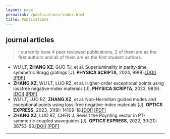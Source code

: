 ```yaml
---
layout: page
permalink: /publications/index.html
title: Publications
---
```


<!--
> (†: equal contribution, ~: corresponding author)
-->

## journal articles

> I currently have 4 peer reviewed publications, 2 of them are as the first authors and all of them are as the first student authors.

- WU LT, **ZHANG XZ**, GUO TJ, et al. Superluminality in parity-time symmetric Bragg gratings [J]. **PHYSICA SCRIPTA**, 2024, 99(8).[[DOI]](https://iopscience.iop.org/article/10.1088/1402-4896/ad6358) [[PDF]](file/article2_oe-31-9-14109.pdf)
- **ZHANG XZ**, WU LT, LUO RZ, et al. Higher-order exceptional points using lossfree negative-index materials [J]. **PHYSICA SCRIPTA**, 2023, 98(9).[[DOI]]((https://iopscience.iop.org/article/10.1088/1402-4896/aced27)) [[PDF]](file/article1_oe-30-21-38753.pdf)
- WU LT, LUO RZ, **ZHANG XZ**, et al. Non-Hermitian guided modes and exceptional points using loss-free negative-index materials [J]. **OPTICS EXPRESS**, 2023, 31(9): 14109-18.[[DOI]](https://opg.optica.org/oe/fulltext.cfm?uri=oe-31-9-14109&id=529094) [[PDF]](file/article4_Wu_2024_Phys._Scr._99_085544.pdf)
- **ZHANG XZ**, LUO RZ, CHEN J. Revisit the Poynting vector in PT-symmetric coupled waveguides [J]. **OPTICS EXPRESS**, 2022, 30(21): 38753-63.[[DOI]](https://opg.optica.org/oe/fulltext.cfm?uri=oe-30-21-38753&id=509251) [[PDF]](file/article3_Zhang_2023_Phys._Scr._98_095511.pdf)

---